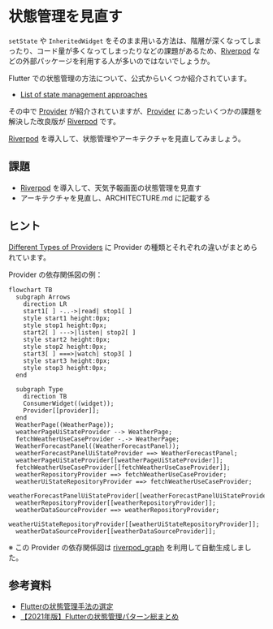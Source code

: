 # 状態管理を見直す

`setState` や `InheritedWidget` をそのまま用いる方法は、階層が深くなってしまったり、コード量が多くなってしまったりなどの課題があるため、[Riverpod]
などの外部パッケージを利用する人が多いのではないでしょうか。

Flutter での状態管理の方法について、公式からいくつか紹介されています。

- [List of state management approaches]

その中で [Provider] が紹介されていますが、[Provider] にあったいくつかの課題を解決した改良版が [Riverpod] です。

[Riverpod] を導入して、状態管理やアーキテクチャを見直してみましょう。

## 課題

- [Riverpod] を導入して、天気予報画面の状態管理を見直す
- アーキテクチャを見直し、ARCHITECTURE.md に記載する

## ヒント

[Different Types of Providers] に Provider の種類とそれぞれの違いがまとめられています。

Provider の依存関係図の例：

```mermaid
flowchart TB
  subgraph Arrows
    direction LR
    start1[ ] -..->|read| stop1[ ]
    style start1 height:0px;
    style stop1 height:0px;
    start2[ ] --->|listen| stop2[ ]
    style start2 height:0px;
    style stop2 height:0px; 
    start3[ ] ===>|watch| stop3[ ]
    style start3 height:0px;
    style stop3 height:0px; 
  end

  subgraph Type
    direction TB
    ConsumerWidget((widget));
    Provider[[provider]];
  end
  WeatherPage((WeatherPage));
  weatherPageUiStateProvider --> WeatherPage;
  fetchWeatherUseCaseProvider -.-> WeatherPage;
  WeatherForecastPanel((WeatherForecastPanel));
  weatherForecastPanelUiStateProvider ==> WeatherForecastPanel;
  weatherPageUiStateProvider[[weatherPageUiStateProvider]];
  fetchWeatherUseCaseProvider[[fetchWeatherUseCaseProvider]];
  weatherRepositoryProvider ==> fetchWeatherUseCaseProvider;
  weatherUiStateRepositoryProvider ==> fetchWeatherUseCaseProvider;
  weatherForecastPanelUiStateProvider[[weatherForecastPanelUiStateProvider]];
  weatherRepositoryProvider[[weatherRepositoryProvider]];
  weatherDataSourceProvider ==> weatherRepositoryProvider;
  weatherUiStateRepositoryProvider[[weatherUiStateRepositoryProvider]];
  weatherDataSourceProvider[[weatherDataSourceProvider]];
```

※ この Provider の依存関係図は [riverpod_graph] を利用して自動生成しました。

## 参考資料

- [Flutterの状態管理手法の選定]
- [【2021年版】Flutterの状態管理パターン総まとめ]

<!-- Links -->

[List of state management approaches]: https://docs.flutter.dev/development/data-and-backend/state-mgmt/options

[Provider]: https://pub.dev/packages/provider

[Riverpod]: https://pub.dev/packages/riverpod

[Different Types of Providers]: https://riverpod.dev/docs/concepts/providers/#different-types-of-providers

[riverpod_graph]: https://github.com/rrousselGit/riverpod/tree/master/packages/riverpod_graph

[Flutterの状態管理手法の選定]: https://medium.com/flutter-jp/state-1daa7fd66b94

[【2021年版】Flutterの状態管理パターン総まとめ]: https://qiita.com/datake914/items/f91acf30a640447c57c8
